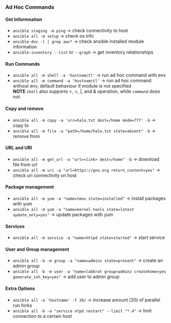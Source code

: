 ### Ad Hoc Commands
#### Get Informnation
* `ansible staging -m ping` -> check connectivity to host 
* `ansible all -m setup` -> check os info 
* `ansible-doc -l | grep aws*` -> check ansible installed module information 
* `ansible-inventory --list` or `--graph` -> get inventory relationships

#### Run Commands
* `ansible all -m shell -a 'hostnamctl'` -> run ad hoc command with env 
* `ansible all -m command -a 'hostnamctl'` -> run ad hoc command without env, default behaviour if module is not specified  
**NOTE** `shell` also supports <, >, |, and & operation, while `command` does not.

#### Copy and remove
* `ansible all -m copy -a 'src=halo.txt dest=/home mode=777' -b` -> copy to 
* `ansible all -m file -a "path=/home/halo.txt state=absent" -b` -> remove from 

#### URL and URI
* `ansible all -m get_url -a "url=<link> dest=/home" -b` -> download file from url
* `ansible all -m uri -a "url=https://gnu.org return_content=yes"` -> check uri connectivity on host 

#### Package management
* `ansible all -m yum -a "name=tmux state=installed"` -> install packages with yum 
* `ansible all -m yum -a "name=kernel-tools state=latest update_only=yes"` -> update packages with yum 

#### Services
* `ansible all -m service -a "name=httpd state=started"` -> start service 

#### User and Group management
* `ansible all -b -m group -a "name=admins state=present"` -> create an admin group 
* `ansible all -b -m user -a "name=labbrat group=adminz createhome=yes generate_ssh_key=yes"` -> add user to admin group 

#### Extra Options
* `ansible all -a 'hostname' -f 20/` -> increase amount (20) of parallel run forks 
* `ansible all -b -a "service ntpd restart" --limit "*.4"` -> limit connection to a certain host 
